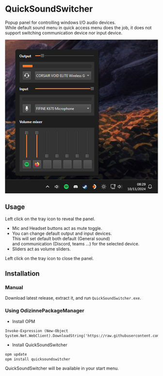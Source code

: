 # QuickSoundSwitcher

Popup panel for controlling windows I/O audio devices.  
While default sound menu in quick access menu does the job, it does not support switching communication device nor input device.

![image](assets/screenshot.png)


## Usage

Left click on the tray icon to reveal the panel.

- Mic and Headset buttons act as mute toggle.
- You can change default output and input devices.  
This will set default both default (General sound)  
and communication (Discord, teams ...) for the selected device.
- Sliders act as volume sliders.

Left click on the tray icon to close the panel.

## Installation

### Manual

Download latest release, extract it, and run `QuickSoundSwitcher.exe`.

### Using OdizinnePackageManager

- Install OPM
```
Invoke-Expression (New-Object System.Net.WebClient).DownloadString('https://raw.githubusercontent.com/Odizinne/opm/refs/heads/main/opm_install.ps1')
```

- Install QuickSoundSwitcher 
```
opm update
opm install quicksoundswitcher
```

QuickSoundSwitcher will be available in your start menu.
